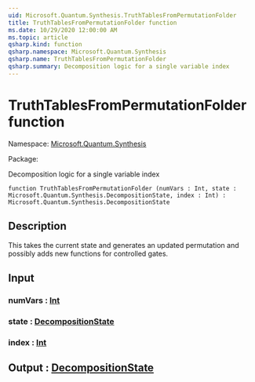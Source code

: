 ```yaml
---
uid: Microsoft.Quantum.Synthesis.TruthTablesFromPermutationFolder
title: TruthTablesFromPermutationFolder function
ms.date: 10/29/2020 12:00:00 AM
ms.topic: article
qsharp.kind: function
qsharp.namespace: Microsoft.Quantum.Synthesis
qsharp.name: TruthTablesFromPermutationFolder
qsharp.summary: Decomposition logic for a single variable index
---
```


# TruthTablesFromPermutationFolder function

Namespace: [Microsoft.Quantum.Synthesis](xref:Microsoft.Quantum.Synthesis)

Package: [](https://nuget.org/packages/)


Decomposition logic for a single variable index

```qsharp
function TruthTablesFromPermutationFolder (numVars : Int, state : Microsoft.Quantum.Synthesis.DecompositionState, index : Int) : Microsoft.Quantum.Synthesis.DecompositionState
```


## Description

This takes the current state and generates an updated permutationand possibly adds new functions for controlled gates.

## Input

### numVars : [Int](xref:microsoft.quantum.lang-ref.int)




### state : [DecompositionState](xref:Microsoft.Quantum.Synthesis.DecompositionState)




### index : [Int](xref:microsoft.quantum.lang-ref.int)





## Output : [DecompositionState](xref:Microsoft.Quantum.Synthesis.DecompositionState)

